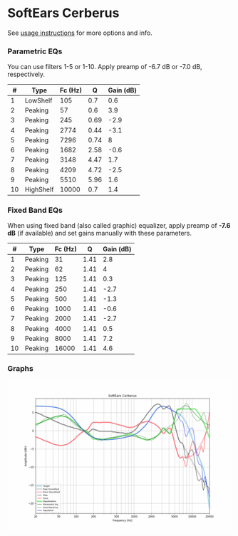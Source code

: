 # SoftEars Cerberus
See [usage instructions](https://github.com/jaakkopasanen/AutoEq#usage) for more options and info.

### Parametric EQs
You can use filters 1-5 or 1-10. Apply preamp of -6.7 dB or -7.0 dB, respectively.

|   # | Type      |   Fc (Hz) |    Q |   Gain (dB) |
|-----|-----------|-----------|------|-------------|
|   1 | LowShelf  |       105 | 0.7  |         0.6 |
|   2 | Peaking   |        57 | 0.6  |         3.9 |
|   3 | Peaking   |       245 | 0.69 |        -2.9 |
|   4 | Peaking   |      2774 | 0.44 |        -3.1 |
|   5 | Peaking   |      7296 | 0.74 |         8   |
|   6 | Peaking   |      1682 | 2.58 |        -0.6 |
|   7 | Peaking   |      3148 | 4.47 |         1.7 |
|   8 | Peaking   |      4209 | 4.72 |        -2.5 |
|   9 | Peaking   |      5510 | 5.96 |         1.6 |
|  10 | HighShelf |     10000 | 0.7  |         1.4 |

### Fixed Band EQs
When using fixed band (also called graphic) equalizer, apply preamp of **-7.6 dB** (if available) and set gains manually with these parameters.

|   # | Type    |   Fc (Hz) |    Q |   Gain (dB) |
|-----|---------|-----------|------|-------------|
|   1 | Peaking |        31 | 1.41 |         2.8 |
|   2 | Peaking |        62 | 1.41 |         4   |
|   3 | Peaking |       125 | 1.41 |         0.3 |
|   4 | Peaking |       250 | 1.41 |        -2.7 |
|   5 | Peaking |       500 | 1.41 |        -1.3 |
|   6 | Peaking |      1000 | 1.41 |        -0.6 |
|   7 | Peaking |      2000 | 1.41 |        -2.7 |
|   8 | Peaking |      4000 | 1.41 |         0.5 |
|   9 | Peaking |      8000 | 1.41 |         7.2 |
|  10 | Peaking |     16000 | 1.41 |         4.6 |

### Graphs
![](./SoftEars%20Cerberus.png)
